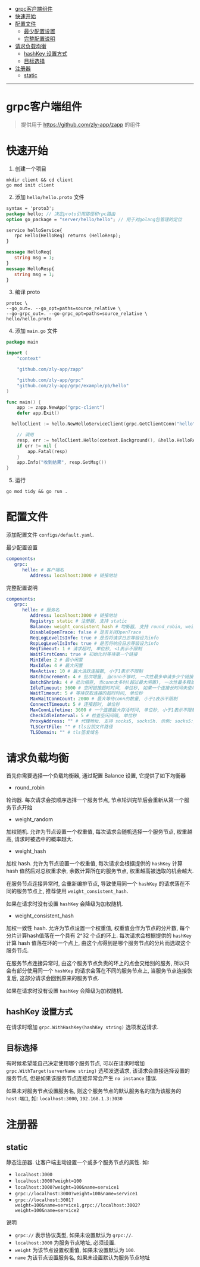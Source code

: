 <!-- TOC -->

- [grpc客户端组件](#grpc%E5%AE%A2%E6%88%B7%E7%AB%AF%E7%BB%84%E4%BB%B6)
- [快速开始](#%E5%BF%AB%E9%80%9F%E5%BC%80%E5%A7%8B)
- [配置文件](#%E9%85%8D%E7%BD%AE%E6%96%87%E4%BB%B6)
    - [最少配置设置](#%E6%9C%80%E5%B0%91%E9%85%8D%E7%BD%AE%E8%AE%BE%E7%BD%AE)
    - [完整配置说明](#%E5%AE%8C%E6%95%B4%E9%85%8D%E7%BD%AE%E8%AF%B4%E6%98%8E)
- [请求负载均衡](#%E8%AF%B7%E6%B1%82%E8%B4%9F%E8%BD%BD%E5%9D%87%E8%A1%A1)
    - [hashKey 设置方式](#hashkey-%E8%AE%BE%E7%BD%AE%E6%96%B9%E5%BC%8F)
    - [目标选择](#%E7%9B%AE%E6%A0%87%E9%80%89%E6%8B%A9)
- [注册器](#%E6%B3%A8%E5%86%8C%E5%99%A8)
    - [static](#static)

<!-- /TOC -->

---

# grpc客户端组件

> 提供用于 https://github.com/zly-app/zapp 的组件

# 快速开始

1. 创建一个项目

```shell
mkdir client && cd client
go mod init client
```

2. 添加 `hello/hello.proto` 文件

```protobuf
syntax = 'proto3';
package hello; // 决定proto引用路径和rpc路由
option go_package = "server/hello/hello"; // 用于对golang包管理的定位

service helloService{
   rpc Hello(HelloReq) returns (HelloResp);
}

message HelloReq{
   string msg = 1;
}
message HelloResp{
   string msg = 1;
}
```

3. 编译 proto

```shell
protoc \
--go_out=. --go_opt=paths=source_relative \
--go-grpc_out=. --go-grpc_opt=paths=source_relative \
hello/hello.proto
```

4. 添加 `main.go` 文件

```go
package main

import (
	"context"

	"github.com/zly-app/zapp"

	"github.com/zly-app/grpc"
	"github.com/zly-app/grpc/example/pb/hello"
)

func main() {
	app := zapp.NewApp("grpc-client")
	defer app.Exit()

  helloClient := hello.NewHelloServiceClient(grpc.GetClientConn("hello")) // 获取客户端

	// 调用
	resp, err := helloClient.Hello(context.Background(), &hello.HelloReq{Msg: "hello"})
	if err != nil {
		app.Fatal(resp)
	}
	app.Info("收到结果", resp.GetMsg())
}
```

5. 运行

```shell
go mod tidy && go run .
```

# 配置文件

添加配置文件 `configs/default.yaml`.

最少配置设置

```yaml
components:
   grpc:
      hello: # 客户端名
         Address: localhost:3000 # 链接地址
```

完整配置说明

```yaml
components:
   grpc:
      hello: # 服务名
         Address: localhost:3000 # 链接地址
         Registry: static # 注册器, 支持 static
         Balance: weight_consistent_hash # 均衡器, 支持 round_robin, weight_random, weight_hash, weight_consistent_hash
         DisableOpenTrace: false # 是否关闭OpenTrace
         ReqLogLevelIsInfo: true # 是否将请求日志等级设为info
         RspLogLevelIsInfo: true # 是否将响应日志等级设为info
         ReqTimeout: 1 # 请求超时, 单位秒, <1表示不限制
         WaitFirstConn: true # 初始化时等待第一个链接
         MinIdle: 2 # 最小闲置
         MaxIdle: 4 # 最大闲置
         MaxActive: 10 # 最大活跃连接数, 小于1表示不限制
         BatchIncrement: 4 # 批次增量, 当conn不够时, 一次性最多申请多少个链接
         BatchShrink: 4 # 批次缩容, 当conn太多时(超过最大闲置), 一次性最多释放多少个链接
         IdleTimeout: 3600 # 空闲链接超时时间, 单位秒, 如果一个连接长时间未使用将被视为连接无效, 小于1表示永不超时
         WaitTimeout: 5 # 等待获取连接的超时时间, 单位秒
         MaxWaitConnCount: 2000 # 最大等待conn的数量, 小于1表示不限制
         ConnectTimeout: 5 # 连接超时, 单位秒
         MaxConnLifetime: 3600 # 一个连接最大存活时间, 单位秒, 小于1表示不限制
         CheckIdleInterval: 5 # 检查空闲间隔, 单位秒
         ProxyAddress: "" # 代理地址. 支持 socks5, socks5h. 示例: socks5://127.0.0.1:1080 socks5://127.0.0.1:1080 socks5://user:pwd@127.0.0.1:1080
         TLSCertFile: "" # tls公钥文件路径
         TLSDomain: "" # tls签发域名
```

# 请求负载均衡

首先你需要选择一个负载均衡器, 通过配置 Balance 设置, 它提供了如下均衡器

+ round_robin

轮询器. 每次请求会按顺序选择一个服务节点, 节点轮训完毕后会重新从第一个服务节点开始

+ weight_random

加权随机. 允许为节点设置一个权重值, 每次请求会随机选择一个服务节点, 权重越高, 请求时被选中的概率越大.

+ weight_hash

加权 hash. 允许为节点设置一个权重值, 每次请求会根据提供的 `hashKey` 计算 hash 值然后对总权重求余, 余数计算所在的服务节点, 权重越高被选取的机会越大.

在服务节点连接异常时, 会重新编排节点, 导致使用同一个 `hashKey` 的请求落在不同的服务节点上, 推荐使用 `weight_consistent_hash`.

如果在请求时没有设置 `hashKey` 会降级为加权随机.

+ weight_consistent_hash

加权一致性 hash. 允许为节点设置一个权重值, 权重值会作为节点的分片数, 每个分片计算hash值落在一个具有 2^32 个点的环上. 每次请求会根据提供的 `hashKey` 计算 hash 值落在环的一个点上, 由这个点得到是哪个服务节点的分片而选取这个服务节点.

在服务节点连接异常时, 由这个服务节点负责的环上的点会交给别的服务, 所以只会有部分使用同一个 `hashKey` 的请求会落在不同的服务节点上, 当服务节点连接恢复后, 这部分请求会回到原来的服务节点.

如果在请求时没有设置 `hashKey` 会降级为加权随机.

## hashKey 设置方式

在请求时增加 `grpc.WithHashKey(hashKey string)` 选项发送请求.

## 目标选择

有时候希望能自己决定使用哪个服务节点, 可以在请求时增加 `grpc.WithTarget(serverName string)` 选项发送请求, 该请求会直接选择设置的服务节点, 但是如果该服务节点连接异常会产生 `no instance` 错误.

如果未对服务节点设置服务名, 则这个服务节点的默认服务名的值为该服务的 `host:端口`, 如: `localhost:3000`, `192.168.1.3:3030`

# 注册器

## static

静态注册器. 让客户端主动设置一个或多个服务节点的属性. 如:

+ ```localhost:3000```
+ ```localhost:3000?weight=100```
+ ```localhost:3000?weight=100&name=service1```
+ ```grpc://localhost:3000?weight=100&name=service1```
+ ```grpc://localhost:3001?weight=100&name=service1,grpc://localhost:3002?weight=100&name=service2```

说明

+ `grpc://` 表示协议类型, 如果未设置默认为 `grpc://`.
+ `localhost:3000` 为服务节点地址, 必须设置.
+ `weight` 为该节点设置权重值, 如果未设置默认为 `100`.
+ `name` 为该节点设置服务名, 如果未设置默认为服务节点地址

